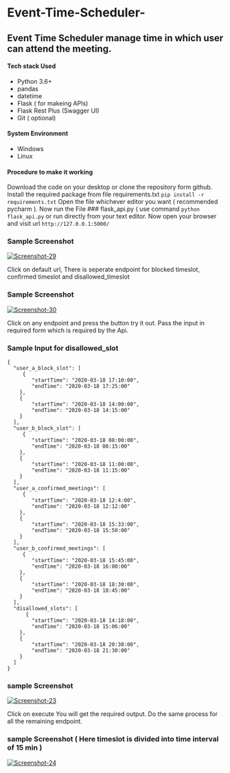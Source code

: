# Event-Time-Scheduler-
## Event Time Scheduler manage time  in which user can attend the meeting.

#### Tech stack Used 
* Python 3.6+
* pandas
* datetime
* Flask ( for makeing APIs)
* Flask Rest Plus (Swagger UI)
* Git ( optional)


#### System Environment 
 * Windows
 * Linux
 

#### Procedure to make it working
Download the code on your desktop or clone the repository form github. Install the required package from file requirements.txt 
``` pip install -r requirements.txt ```
Open the file whichever editor you want ( recommended pycharm ). Now run the File ### flask_api.py  ( use command
``` python flask_api.py ``` or run directly from your text editor.
Now open your browser and visit url ``` http://127.0.0.1:5000/ ``` 

### Sample Screenshot 
<a href="https://ibb.co/9tkkLnW"><img src="https://i.ibb.co/FVLLM6z/Screenshot-29.png" alt="Screenshot-29" border="0"></a>

Click on default url, There is seperate endpoint for blocked timeslot, confirmed timeslot and disallowed_timeslot

### Sample Screenshot
<a href="https://ibb.co/HNWbZ2g"><img src="https://i.ibb.co/Q82T0cm/Screenshot-30.png" alt="Screenshot-30" border="0"></a>

Click on any endpoint and press the button try it out. Pass the input in required form which is required by the Api. 
### Sample Input for disallowed_slot
```
{
  "user_a_block_slot": [
     {
        "startTime": "2020-03-18 17:10:00",
        "endTime": "2020-03-18 17:25:00"
    },
    {
        "startTime": "2020-03-18 14:00:00",
        "endTime": "2020-03-18 14:15:00"
    }
  ],
  "user_b_block_slot": [
     {
        "startTime": "2020-03-18 08:00:00",
        "endTime": "2020-03-18 08:15:00"
    },
    {
        "startTime": "2020-03-18 11:00:00",
        "endTime": "2020-03-18 11:15:00"
    }
  ],
  "user_a_confirmed_meetings": [
     {
        "startTime": "2020-03-18 12:4:00",
        "endTime": "2020-03-18 12:12:00"
    },
    {
        "startTime": "2020-03-18 15:33:00",
        "endTime": "2020-03-18 15:50:00"
    }
  ],
  "user_b_confirmed_meetings": [
     {
        "startTime": "2020-03-18 15:45:00",
        "endTime": "2020-03-18 16:00:00"
    },
    {
        "startTime": "2020-03-18 18:30:00",
        "endTime": "2020-03-18 18:45:00"
    }
  ],
  "disallowed_slots": [
      {
        "startTime": "2020-03-18 14:18:00",
        "endTime": "2020-03-18 15:06:00"
    },
    {
        "startTime": "2020-03-18 20:30:00",
        "endTime": "2020-03-18 21:30:00"
    }
  ]
}
```

### sample Screenshot 
<a href="https://ibb.co/h72CgJn"><img src="https://i.ibb.co/Lk9v0Xq/Screenshot-23.png" alt="Screenshot-23" border="0"></a>

Click on execute You will get the required output. Do the same process for all the remaining endpoint.

### sample Screenshot ( Here timeslot is divided into time interval of 15 min )
<a href="https://ibb.co/YDMMXK1"><img src="https://i.ibb.co/xm00YcB/Screenshot-24.png" alt="Screenshot-24" border="0"></a>

